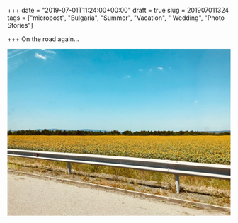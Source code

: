 +++
date = "2019-07-01T11:24:00+00:00"
draft = true
slug = 201907011324
tags = ["micropost", "Bulgaria", "Summer", "Vacation", " Wedding", "Photo Stories"]

+++
On the road again...

![](/images/2019/07/TulqGYv.jpg)